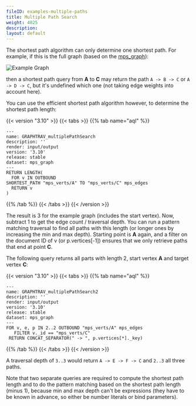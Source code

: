 ```yaml
---
fileID: examples-multiple-paths
title: Multiple Path Search
weight: 4025
description: 
layout: default
---
```

The shortest path algorithm can only determine one shortest path.
For example, if this is the full graph (based on the [mps_graph](../../graphs/#the-mps-graph)):

![Example Graph](images/mps_graph.png)

then a shortest path query from **A** to **C** may return the path `A -> B -> C` or `A -> D -> C`, but it's undefined which one (not taking edge weights into account here).

You can use the efficient shortest path algorithm however, to determine the shortest path length:


 {{< version "3.10" >}}
{{< tabs >}}
{{% tab name="aql" %}}
```aql
---
name: GRAPHTRAV_multiplePathSearch
description: ''
render: input/output
version: '3.10'
release: stable
dataset: mps_graph
---
RETURN LENGTH(
  FOR v IN OUTBOUND
SHORTEST_PATH "mps_verts/A" TO "mps_verts/C" mps_edges
  RETURN v
)   
```
{{% /tab %}}
{{< /tabs >}}
{{< /version >}}
 



The result is 3 for the example graph (includes the start vertex). Now, subtract 1 to get the edge count / traversal depth. You can run a pattern matching traversal to find all paths with this length (or longer ones by increasing the min and max depth). Starting point is **A** again, and a filter on the document ID of v (or p.vertices[-1]) ensures that we only retrieve paths that end at point **C**.

The following query returns all parts with length 2, start vertex **A** and target vertex **C**:


 {{< version "3.10" >}}
{{< tabs >}}
{{% tab name="aql" %}}
```aql
---
name: GRAPHTRAV_multiplePathSearch2
description: ''
render: input/output
version: '3.10'
release: stable
dataset: mps_graph
---
FOR v, e, p IN 2..2 OUTBOUND "mps_verts/A" mps_edges
   FILTER v._id == "mps_verts/C"
 RETURN CONCAT_SEPARATOR(" -> ", p.vertices[*]._key)
```
{{% /tab %}}
{{< /tabs >}}
{{< /version >}}
 



A traversal depth of `3..3` would return `A -> E -> F -> C` and `2..3` all three paths.

Note that two separate queries are required to compute the shortest path length and to do the pattern matching based on the shortest path length (minus 1), because min and max depth can't be expressions (they have to be known in advance, so either be number literals or bind parameters).
